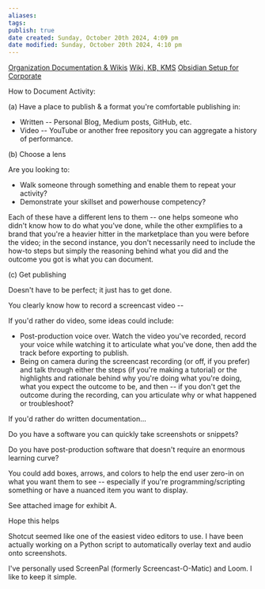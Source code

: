 ```yaml
---
aliases: 
tags: 
publish: true
date created: Sunday, October 20th 2024, 4:09 pm
date modified: Sunday, October 20th 2024, 4:10 pm
---
```


[Organization Documentation & Wikis](../📁%2004%20-%20Organizational%20Cyber/Organization%20Documentation%20&%20Wikis/Organization%20Documentation%20&%20Wikis.md)
[Wiki, KB, KMS](../📁%2003%20-%20Curations,%20Stacks/Wiki,%20KB,%20KMS/Wiki,%20KB,%20KMS.md)
[Obsidian Setup for Corporate](../📁%2009%20-%20My%20Obsidian%20Stack/Obsidian%20Setup%20for%20Corporate/Obsidian%20Setup%20for%20Corporate.md)

How to Document Activity:

(a) Have a place to publish & a format you're comfortable publishing in:

- Written -- Personal Blog, Medium posts, GitHub, etc.
- Video -- YouTube or another free repository you can aggregate a history of performance.

(b) Choose a lens

Are you looking to:
- Walk someone through something and enable them to repeat your activity?
- Demonstrate your skillset and powerhouse competency?

Each of these have a different lens to them -- one helps someone who didn't know how to do what you've done, while the other exmplifies to a brand that you're a heavier hitter in the marketplace than you were before the video; in the second instance, you don't necessarily need to include the how-to steps but simply the reasoning behind what you did and the outcome you got is what you can document.

(c) Get publishing

Doesn't have to be perfect; it just has to get done.

You clearly know how to record a screencast video --

If you'd rather do video, some ideas could include:

- Post-production voice over.  Watch the video you've recorded, record your voice while watching it to articulate what you've done, then add the track before exporting to publish.
- Being on camera during the screencast recording (or off, if you prefer) and talk through either the steps (if you're making a tutorial) or the highlights and rationale behind why you're doing what you're doing, what you expect the outcome to be, and then -- if you don't get the outcome during the recording, can you articulate why or what happened or troubleshoot?

If you'd rather do written documentation...

Do you have a software you can quickly take screenshots or snippets?

Do you have post-production software that doesn't require an enormous learning curve?

You could add boxes, arrows, and colors to help the end user zero-in on what you want them to see -- especially if you're programming/scripting something or have a nuanced item you want to display.

See attached image for exhibit A.

Hope this helps

Shotcut seemed like one of the easiest video editors to use. I have been actually working on a Python script to automatically overlay text and audio onto screenshots.

I've personally used ScreenPal (formerly Screencast-O-Matic) and Loom. I like to keep it simple.

